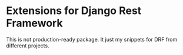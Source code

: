# Extensions for Django Rest Framework

This is not production-ready package. It just my snippets for DRF from different projects.
